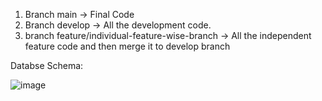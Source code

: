 1. Branch main -> Final Code
2. Branch develop -> All the development code. 
3. branch feature/individual-feature-wise-branch -> All the independent feature code and then merge it to develop branch





Databse Schema: 

![image](https://github.com/user-attachments/assets/d99e4cf6-cc45-4768-88f1-5a509b4e66f3)
